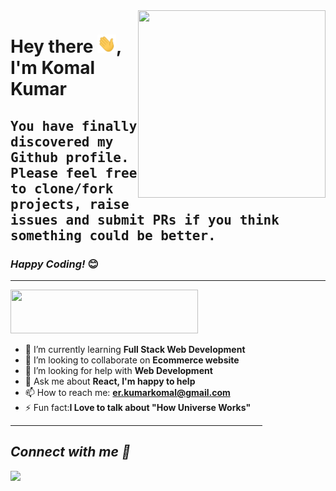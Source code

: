 
<img src ="https://cdn.dribbble.com/users/1292677/screenshots/6139167/media/5387dc7e035b3efe9d94516044de66a4.gif"  align="right" width="300" height="300" />
<h1 align="left" >Hey there <img src="https://raw.githubusercontent.com/ABSphreak/ABSphreak/master/gifs/Hi.gif" width="30px">, I'm Komal Kumar </h1>

<h2><samp><strong>You have finally discovered my Github profile. Please feel free to clone/fork projects, raise issues and submit PRs if you think something could be better.</strong></samp></h2> 
<h3><i>Happy Coding!</i> 😊</h3>
<hr>
<img src="https://keepswimmin.files.wordpress.com/2016/02/1595816q6swytfwle.gif?w=396" width="300px" height="70px">

- 🌱 I’m currently learning **Full Stack Web Development**
- 👯 I’m looking to collaborate on **Ecommerce website**
- 🤔 I’m looking for help with **Web Development**
- 💬 Ask me about **React, I'm happy to help**
- 📫 How to reach me: **er.kumarkomal@gmail.com**
- ⚡ Fun fact:**I Love to talk about "How Universe Works"**
<hr width="80%"}>
<h2><i>Connect with me<i> 🔗</h2>
<img src="https://media.giphy.com/media/iY8CRBdQXODJSCERIr/giphy.gif" width="30px">
